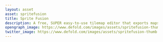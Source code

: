 ```yaml
---
layout: asset
asset: spritefusion
title: Sprite Fusion
description: A free, SUPER easy-to-use tilemap editor that exports maps to Defold Tilemap and Tilesource in one click.
opengraph_image: https://www.defold.com/images/assets/spritefusion-thumb.png
twitter_image: https://www.defold.com/images/assets/spritefusion-thumb.png
---
```


